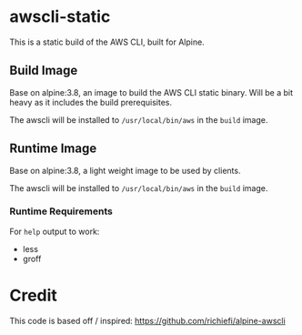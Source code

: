 # awscli-static

This is a static build of the AWS CLI, built for Alpine.

## Build Image
Base on alpine:3.8, an image to build the AWS CLI static binary.
Will be a bit heavy as it includes the build prerequisites.

The awscli will be installed to `/usr/local/bin/aws` in the `build` image.

## Runtime Image
Base on alpine:3.8, a light weight image to be used by clients.

The awscli will be installed to `/usr/local/bin/aws` in the `build` image.

### Runtime Requirements
For `help` output to work:
* less
* groff

# Credit
This code is based off / inspired: https://github.com/richiefi/alpine-awscli
